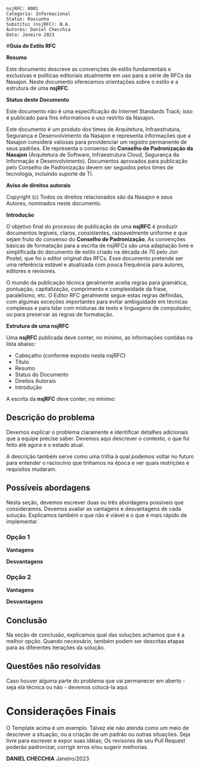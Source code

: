 

```
nsjRFC: 0001
Categoria: Informacional
Status: Rascunho
Substitui (nsjRFC): N.A.
Autores: Daniel Checchia
Data: Janeiro 2023
```

#**Guia de Estilo RFC**

**Resumo**

Este documento descreve as convenções de estilo fundamentais e exclusivas e políticas editoriais atualmente em uso para a série de RFCs da Nasajon. Neste documento oferecemos orientações sobre o estilo e a estrutura de uma **nsjRFC**.

**Status deste Documento**

Este documento não é uma especificação do Internet Standards Track; isso é publicado para fins informativos e uso restrito da Nasajon.

Este documento é um produto dos times de Arquitetura, Infraestrutura, Segurança e Desenvolvimento da Nasajon e representa informações que a Nasajon considerá valiosas para providenciar um registro permanente de seus padrões. Ele representa o consenso do **Conselho de Padronização da Nasajon** (Arquitetura de Software, Infraestrutura Cloud, Segurança da Informação e Desenvolvimento). Documentos aprovados para publicação pelo Conselho de Padronização devem ser seguidos pelos times de tecnologia, incluindo suporte de TI.

**Aviso de direitos autorais**

Copyright (c) Todos os direitos relacionados são da Nasajon e seus Autores, nominados neste documento.

**Introdução**

O objetivo final do processo de publicação de uma **nsjRFC** é produzir documentos legíveis, claros, consistentes, razoavelmente uniforme e que sejam fruto do consenso do **Conselho de Padronização**.  As convenções básicas de formatação para a escrita de nsjRFCs são uma adaptação livre e simplificada do documento de estilo criado na década de 70 pelo Jon Postel, que foi o editor original das RFCs. Esse documento pretende ser uma referência estável e atualizada com pouca frequência para autores, editores e revisores.

O mundo da publicação técnica geralmente aceita regras para gramática, pontuação, capitalização, comprimento e complexidade da frase, paralelismo, etc. O Editor RFC geralmente segue estas regras definidas, com algumas exceções importantes para evitar ambiguidade em técnicas complexas e para lidar com misturas de texto e linguagens de computador, ou para preservar as regras de formatação.

**Estrutura de uma nsjRFC**

Uma **nsjRFC** publicada deve conter, no mínimo, as informações contidas na lista abaixo:

 - Cabeçalho (conforme exposto nesta nsjRFC)
 - Título
 - Resumo
 - Status do Documento
 - Direitos Autorais
 - Introdução

A escrita da **nsjRFC** deve conter, no mínimo:

## Descrição do problema

Devemos explicar o problema claramente e identificar detalhes adicionais que a equipe precise saber. Devemos aqui descrever o contexto, o que foi feito até agora e o estado atual.

A descrição também serve como uma trilha à qual podemos voltar no futuro para entender o raciocínio que tínhamos na época e ver quais restrições e requisitos mudaram.

## Possíveis abordagens

Nesta seção, devemos escrever duas ou três abordagens possíveis que consideramos. Devemos avaliar as vantagens e desvantagens de cada solução. Explicamos também o que não é viável e o que é mais rápido de implementar.

### Opção 1

**Vantagens**

**Desvantagens**

### Opção 2

**Vantagens**

**Desvantagens**

## Conclusão

Na seção de conclusão, explicamos qual das soluções achamos que é a melhor opção. Quando necessário, também podem ser descritas etapas para as diferentes iterações da solução.

## Questões não resolvidas

Caso houver alguma parte do problema que vai permanecer em aberto - seja ela técnica ou não - devemos colocá-la aqui.

# Considerações Finais
O Template acima é um exemplo. Talvez ele não atenda como um meio de descrever a situação, ou a criação de um padrão ou outras situações. Seja livre para escrever e expor suas idéias; Os revisores de seu Pull Request poderão padronizar, corrigir erros e/ou sugerir melhorias.


**DANIEL CHECCHIA**
Janeiro/2023
